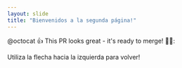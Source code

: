```yaml
---
layout: slide
title: "Bienvenidos a la segunda página!"
---
```

@octocat :+1: This PR looks great - it's ready to merge! 👨‍💻:

Utiliza la flecha hacia la izquierda para volver!
